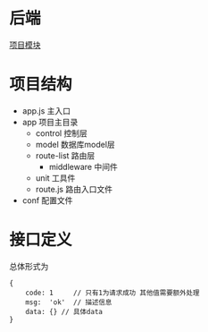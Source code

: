 # 后端
[项目模块](http://note.youdao.com/noteshare?id=a6da5822283bf8cecc4e04a2df2a3b0d)

# 项目结构

- app.js            主入口
- app               项目主目录
    - control           控制层
    - model             数据库model层
    - route-list        路由层
        - middleware        中间件
    - unit              工具件
    - route.js          路由入口文件
- conf              配置文件


# 接口定义
总体形式为
```
{
    code: 1     // 只有1为请求成功 其他值需要额外处理
    msg:  'ok'  // 描述信息
    data: {} // 具体data
}

```

